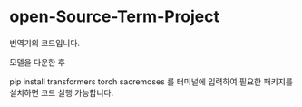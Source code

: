 # open-Source-Term-Project

번역기의 코드입니다. 

모델을 다운한 후

pip install transformers torch sacremoses 를 터미널에 입력하여 필요한 패키지를 설치하면 코드 실행 가능합니다.
